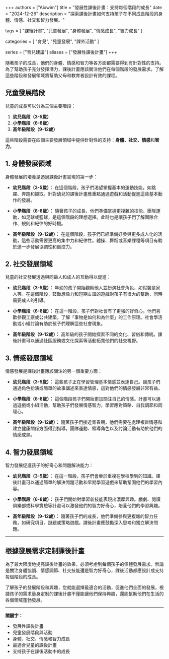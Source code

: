 +++
authors = ["Aixwim"]
title = "發展性課後計畫：支持每個階段的成長"
date = "2024-12-26"
description = "探索課後計畫如何支持孩子在不同成長階段的身體、情感、社交和智力發展。"

tags = [
  "課後計畫",
  "兒童發展",
  "身體發展",
  "情感成長",
  "智力成長"
]

categories = [
  "育兒",
  "兒童發展",
  "課外活動"
]

series = ["育兒建議"]
aliases = ["發展性課後計畫"]
+++

隨著孩子的成長，他們的身體、情感和智力等各方面都需要得到有針對性的支持。為了幫助孩子充分發揮潛力，課後計畫應該關注他們在每個階段的發展需求。了解這些階段和發展領域將幫助父母和教育者設計有效的課程。

<!--more-->

## 兒童發展階段

兒童的成長可以分為三個主要階段：

1. **幼兒階段（3-5歲）**
2. **小學階段（6-8歲）**
3. **高年級階段（9-12歲）**

這些階段需要在四個主要發展領域中提供針對性的支持：**身體、社交、情感**和**智力**。

## 1. **身體發展領域**

身體發展的培養是透過課後計畫實現的第一步：

- **幼兒階段（3-5歲）：** 在這個階段，孩子們渴望掌握基本的運動技能，如跳躍、奔跑和抓取。針對幼兒的課後計畫應重點通過遊戲和活動促進這些基本動作的發展。

- **小學階段（6-8歲）：** 隨著孩子的成長，他們準備掌握更複雜的技能。團隊運動，如足球或籃球，是這個階段的理想選擇。此時也是讓孩子們了解團隊合作、規則和紀律的好時機。

- **高年級階段（9-12歲）：** 在這個階段，孩子們已經準備好參與更多成人化的活動，這些活動需要更高的集中力和紀律性。體操、舞蹈或音樂課程等項目有助於進一步發展協調性和自控力。

## 2. **社交發展領域**

兒童的社交發展透過與同齡人和成人的互動得以促進：

- **幼兒階段（3-5歲）：** 年幼的孩子開始觀察他人並扮演社會角色，如假裝是家人等。在這個階段，鼓勵想像力和短期友誼的遊戲對孩子有很大的幫助，同時需要成人的引導。

- **小學階段（6-8歲）：** 在這一階段，孩子們對社會有了更強的好奇心。他們喜歡參觀工廠或公共建築，了解「事物是如何和為什麼」的工作原理。社會學活動或小組討論有助於孩子們理解這些社會現象。

- **高年級階段（9-12歲）：** 高年級的孩子開始探索不同的文化、習俗和傳統。課後計畫可以通過社區服務或文化探索等活動拓寬他們的社交視野。

## 3. **情感發展領域**

情感發展是課後計畫應該關注的另一個重要方面：

- **幼兒階段（3-5歲）：** 這些孩子正在學習管理基本情感並表達自己。讓孩子們通過角色扮演或簡單的故事講述來表達情感，這對他們的情感發展非常有益。

- **小學階段（6-8歲）：** 這個階段孩子們開始更加關注自己的情感。計畫可以通過遊戲或小組活動，幫助孩子們發展情感智力，學習應對策略、自我調節和同理心。

- **高年級階段（9-12歲）：** 隨著孩子們接近青春期，他們需要在處理複雜情感和建立健康關係方面得到指導。團隊運動、領導角色以及討論活動有助於他們的情感成熟。

## 4. **智力發展領域**

智力發展促進孩子的好奇心和問題解決能力：

- **幼兒階段（3-5歲）：** 在這一階段，孩子們會樂於重複在學校學到的知識。課後計畫可以通過簡單的解決問題活動和早期學習遊戲來幫助鞏固他們的學習內容。

- **小學階段（6-8歲）：** 孩子們開始對學習新技能表現出濃厚興趣。戲劇、閱讀俱樂部或科學實驗等計畫可以激發他們的智力好奇心，培養他們的學習興趣。

- **高年級階段（9-12歲）：** 隨著孩子們的成長，他們準備參與更複雜的智力任務，如研究項目、謎題或策略遊戲。課後計畫應鼓勵深入思考和獨立解決問題。

---

## 根據發展需求定制課後計畫

為了最大限度地提高課後計畫的效果，必須考慮到每個孩子的個體發展需求。無論是關注身體協調、情感調節、社交技能還是智力好奇心，課後活動都應設計成支持每個階段的成長。

了解孩子的發展階段和興趣，您就能選擇最適合的活動，促進他們全面的發展。根據孩子的需求量身定制的課後計畫不僅能讓他們保持興趣，還能幫助他們在生活的各個領域蓬勃發展。

---

**關鍵字：**
- 發展性課後計畫
- 兒童發展階段與活動
- 身體、社交、情感和智力成長
- 最適合兒童的課後計畫
- 支持孩子在課後活動中的成長
